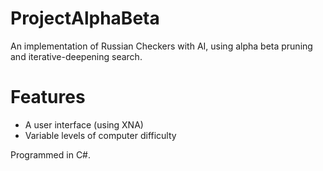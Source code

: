 ProjectAlphaBeta
================

An implementation of Russian Checkers with AI, using alpha beta pruning and iterative-deepening search.

Features
========
- A user interface (using XNA)
- Variable levels of computer difficulty

Programmed in C#.

